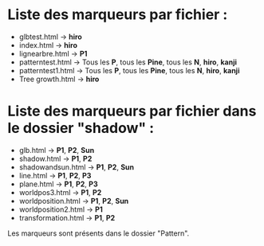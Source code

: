 # Liste des marqueurs par fichier :
* glbtest.html -> **hiro**
* index.html -> **hiro**
* lignearbre.html -> **P1**
* patterntest.html -> Tous les **P**, tous les **Pine**, tous les **N**, **hiro**, **kanji**
* patterntest1.html -> Tous les **P**, tous les **Pine**, tous les **N**, **hiro**, **kanji**
* Tree growth.html -> **hiro**

# Liste des marqueurs par fichier dans le dossier "shadow" :
* glb.html -> **P1**, **P2**, **Sun**
* shadow.html -> **P1**, **P2**
* shadowandsun.html -> **P1**, **P2**, **Sun**
* line.html -> **P1**, **P2**, **P3**
* plane.html -> **P1**, **P2**, **P3**
* worldpos3.html -> **P1**, **P2**
* worldposition.html -> **P1**, **P2**, **Sun**
* worldposition2.html -> **P1**
* transformation.html -> **P1**, **P2**

Les marqueurs sont présents dans le dossier "Pattern".